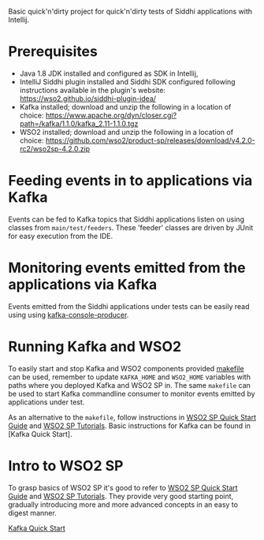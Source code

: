 Basic quick'n'dirty project for quick'n'dirty tests of Siddhi applications with Intellij.


# Prerequisites
- Java 1.8 JDK installed and configured as SDK in Intellij,
- IntelliJ Siddhi plugin installed and Siddhi SDK configured following instructions
  available in the plugin's website: https://wso2.github.io/siddhi-plugin-idea/
- Kafka installed; download and unzip the following in a location of choice:
  https://www.apache.org/dyn/closer.cgi?path=/kafka/1.1.0/kafka_2.11-1.1.0.tgz
- WSO2 installed; download and unzip the following in a location of choice:
  https://github.com/wso2/product-sp/releases/download/v4.2.0-rc2/wso2sp-4.2.0.zip
  
# Feeding events in to applications via Kafka
  
Events can be fed to Kafka topics that Siddhi applications listen on using classes from
`main/test/feeders`. These 'feeder' classes are driven by JUnit for easy execution from the IDE.

# Monitoring events emitted from the applications via Kafka  

Events emitted from the Siddhi applications under tests can be easily read using using
[kafka-console-producer].

# Running Kafka and WSO2

To easily start and stop Kafka and WSO2 components provided [makefile] can be used,
remember to update `KAFKA_HOME` and `WSO2_HOME` variables with paths where you deployed Kafka and
WSO2 SP in. The same `makefile` can be used to start Kafka commandline consumer to monitor events
emitted by applications under test.

As an alternative to the `makefile`, follow instructions in 
[WSO2 SP Quick Start Guide] and [WSO2 SP Tutorials]. Basic instructions for Kafka can be
found in [Kafka Quick Start].      

# Intro to WSO2 SP
To grasp basics of WSO2 SP it's good to refer to [WSO2 SP Quick Start Guide] and
[WSO2 SP Tutorials]. They provide very good starting point, gradually introducing more and more
advanced concepts in an easy to digest manner.  


[kafka-console-producer]:           https://kafka.apache.org/quickstart

[makefile]:                         file://makefile 

[WSO2 SP Quick Start Guide]:        https://docs.wso2.com/display/SP420/Quick+Start+Guide
[WSO2 SP Tutorials]:                https://docs.wso2.com/display/SP420/Tutorials

[Kafka Quick Start](https://kafka.apache.org/quickstart)